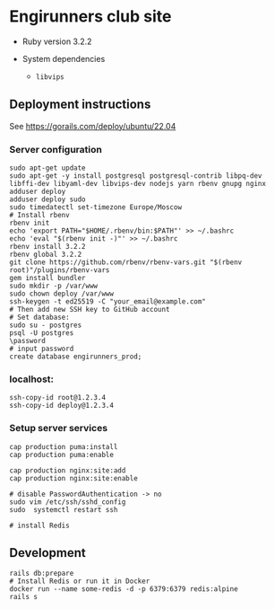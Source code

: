 # Engirunners club site

* Ruby version 3.2.2

* System dependencies

  - `libvips`

## Deployment instructions

See https://gorails.com/deploy/ubuntu/22.04

### Server configuration

```
sudo apt-get update
sudo apt-get -y install postgresql postgresql-contrib libpq-dev libffi-dev libyaml-dev libvips-dev nodejs yarn rbenv gnupg nginx
adduser deploy
adduser deploy sudo
sudo timedatectl set-timezone Europe/Moscow
# Install rbenv
rbenv init
echo 'export PATH="$HOME/.rbenv/bin:$PATH"' >> ~/.bashrc
echo 'eval "$(rbenv init -)"' >> ~/.bashrc
rbenv install 3.2.2
rbenv global 3.2.2
git clone https://github.com/rbenv/rbenv-vars.git "$(rbenv root)"/plugins/rbenv-vars
gem install bundler
sudo mkdir -p /var/www
sudo chown deploy /var/www
ssh-keygen -t ed25519 -C "your_email@example.com"
# Then add new SSH key to GitHub account
# Set database:
sudo su - postgres
psql -U postgres
\password
# input password
create database engirunners_prod;
```

### localhost:
```
ssh-copy-id root@1.2.3.4
ssh-copy-id deploy@1.2.3.4
```

### Setup server services
```
cap production puma:install
cap production puma:enable

cap production nginx:site:add
cap production nginx:site:enable

# disable PasswordAuthentication -> no
sudo vim /etc/ssh/sshd_config
sudo  systemctl restart ssh

# install Redis
```

## Development

```
rails db:prepare
# Install Redis or run it in Docker
docker run --name some-redis -d -p 6379:6379 redis:alpine
rails s
```
